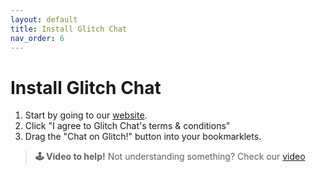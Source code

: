 ```yaml
---
layout: default
title: Install Glitch Chat
nav_order: 6
---
```


# Install Glitch Chat
1. Start by going to our [website](https://uncovered-functional-lemonade.glitch.me/).
2. Click "I agree to Glitch Chat's terms & conditions"
3. Drag the "Chat on Glitch!" button into your bookmarklets.

> **🕹️ Video to help!** Not understanding something? Check our [video](https://drive.google.com/file/d/1-0VQ4Z3eFUme8lOyXjAcOmeueBOO0xOB/view?usp=sharing)
